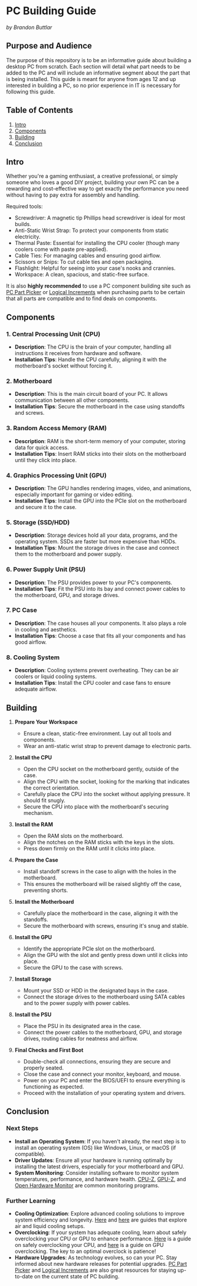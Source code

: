 # PC Building Guide
*by Brandon Buttlar*

## Purpose and Audience
The purpose of this repository is to be an informative guide about building a desktop PC from scratch. Each section will detail what part needs to be added to the PC and will include an informative segment about the part that is being installed. This guide is meant for anyone from ages 12 and up interested in building a PC, so no prior experience in IT is necessary for following this guide.

## Table of Contents
1. [Intro](#Intro)
2. [Components](#Components)
3. [Building](#Building)
4. [Conclusion](#Conclusion)

## Intro
Whether you're a gaming enthusiast, a creative professional, or simply someone who loves a good DIY project, building your own PC can be a rewarding and cost-effective way to get exactly the performance you need without having to pay extra for assembly and handling.

Required tools:

* Screwdriver: A magnetic tip Phillips head screwdriver is ideal for most builds.
* Anti-Static Wrist Strap: To protect your components from static electricity.
* Thermal Paste: Essential for installing the CPU cooler (though many coolers come with paste pre-applied).
* Cable Ties: For managing cables and ensuring good airflow.
* Scissors or Snips: To cut cable ties and open packaging.
* Flashlight: Helpful for seeing into your case's nooks and crannies.
* Workspace: A clean, spacious, and static-free surface.

It is also **highly recommended** to use a PC component building site such as [PC Part Picker](https://pcpartpicker.com/list/)
 or [Logical Increments](https://www.logicalincrements.com/) when purchasing parts to be certain that all parts are compatible and to find deals on components.

## Components

### 1. **Central Processing Unit (CPU)**
   - **Description**: The CPU is the brain of your computer, handling all instructions it receives from hardware and software.
   - **Installation Tips**: Handle the CPU carefully, aligning it with the motherboard's socket without forcing it.

### 2. **Motherboard**
   - **Description**: This is the main circuit board of your PC. It allows communication between all other components.
   - **Installation Tips**: Secure the motherboard in the case using standoffs and screws.

### 3. **Random Access Memory (RAM)**
   - **Description**: RAM is the short-term memory of your computer, storing data for quick access.
   - **Installation Tips**: Insert RAM sticks into their slots on the motherboard until they click into place.

### 4. **Graphics Processing Unit (GPU)**
   - **Description**: The GPU handles rendering images, video, and animations, especially important for gaming or video editing.
   - **Installation Tips**: Install the GPU into the PCIe slot on the motherboard and secure it to the case.

### 5. **Storage (SSD/HDD)**
   - **Description**: Storage devices hold all your data, programs, and the operating system. SSDs are faster but more expensive than HDDs.
   - **Installation Tips**: Mount the storage drives in the case and connect them to the motherboard and power supply.

### 6. **Power Supply Unit (PSU)**
   - **Description**: The PSU provides power to your PC's components.
   - **Installation Tips**: Fit the PSU into its bay and connect power cables to the motherboard, GPU, and storage drives.

### 7. **PC Case**
   - **Description**: The case houses all your components. It also plays a role in cooling and aesthetics.
   - **Installation Tips**: Choose a case that fits all your components and has good airflow.

### 8. **Cooling System**
   - **Description**: Cooling systems prevent overheating. They can be air coolers or liquid cooling systems.
   - **Installation Tips**: Install the CPU cooler and case fans to ensure adequate airflow.

## Building

1. **Prepare Your Workspace**
   - Ensure a clean, static-free environment. Lay out all tools and components.
   - Wear an anti-static wrist strap to prevent damage to electronic parts.

2. **Install the CPU**
   - Open the CPU socket on the motherboard gently, outside of the case.
   - Align the CPU with the socket, looking for the marking that indicates the correct orientation.
   - Carefully place the CPU into the socket without applying pressure. It should fit snugly.
   - Secure the CPU into place with the motherboard's securing mechanism.
  
3. **Install the RAM**
   - Open the RAM slots on the motherboard.
   - Align the notches on the RAM sticks with the keys in the slots.
   - Press down firmly on the RAM until it clicks into place.

4. **Prepare the Case**
   - Install standoff screws in the case to align with the holes in the motherboard.
   - This ensures the motherboard will be raised slightly off the case, preventing shorts.

5. **Install the Motherboard**
   - Carefully place the motherboard in the case, aligning it with the standoffs.
   - Secure the motherboard with screws, ensuring it's snug and stable.
  
6. **Install the GPU**
   - Identify the appropriate PCIe slot on the motherboard.
   - Align the GPU with the slot and gently press down until it clicks into place.
   - Secure the GPU to the case with screws.

7. **Install Storage**
   - Mount your SSD or HDD in the designated bays in the case.
   - Connect the storage drives to the motherboard using SATA cables and to the power supply with power cables.

8. **Install the PSU**
   - Place the PSU in its designated area in the case.
   - Connect the power cables to the motherboard, GPU, and storage drives, routing cables for neatness and airflow.

9. **Final Checks and First Boot**
   - Double-check all connections, ensuring they are secure and properly seated.
   - Close the case and connect your monitor, keyboard, and mouse.
   - Power on your PC and enter the BIOS/UEFI to ensure everything is functioning as expected.
   - Proceed with the installation of your operating system and drivers.

## Conclusion

### Next Steps
- **Install an Operating System**: If you haven't already, the next step is to install an operating system (OS) like Windows, Linux, or macOS (if compatible).
- **Driver Updates**: Ensure all your hardware is running optimally by installing the latest drivers, especially for your motherboard and GPU.
- **System Monitoring**: Consider installing software to monitor system temperatures, performance, and hardware health. [CPU-Z](https://www.cpuid.com/softwares/cpu-z.html), [GPU-Z](https://www.techpowerup.com/download/techpowerup-gpu-z/), and [Open Hardware Monitor](https://openhardwaremonitor.org/downloads/) are common monitoring programs. 

### Further Learning
- **Cooling Optimization**: Explore advanced cooling solutions to improve system efficiency and longevity. [Here](https://www.pcmag.com/how-to/pc-cooling-101-how-to-buy-the-right-air-or-water-cooler-for-your-desktop) and [here](https://performancepsu.com/ultimate-guide-to-custom-watercooling-your-pc/) are guides that explore air and liquid cooling setups.
- **Overclocking**: If your system has adequate cooling, learn about safely overclocking your CPU or GPU to enhance performance. [Here](https://www.avast.com/c-how-to-overclock-cpu) is a guide on safely overclocking your CPU, and [here](https://www.xda-developers.com/how-overclock-gpu/) is a guide on GPU overclocking. The key to an optimal overclock is patience!
- **Hardware Upgrades**: As technology evolves, so can your PC. Stay informed about new hardware releases for potential upgrades. [PC Part Picker](https://pcpartpicker.com/list/) and [Logical Increments](https://www.logicalincrements.com/) are also great resources for staying up-to-date on the current state of PC building.
